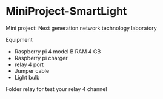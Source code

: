 # MiniProject-SmartLight
Mini project: Next generation network technology laboratory

Equipment
  - Raspberry pi 4 model B RAM 4 GB
  - Raspberry pi charger
  - relay 4 port
  - Jumper cable
  - Light bulb

Folder relay for test your relay 4 channel
